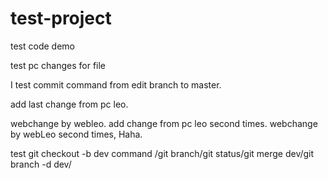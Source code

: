 # test-project
test code demo

test pc changes for file

I test commit command from edit branch to master.

add last change from pc leo.

webchange by webleo.
add change from pc leo second times.
webchange by webLeo second times, Haha.

test git checkout -b dev command /git branch/git status/git merge dev/git branch -d dev/
